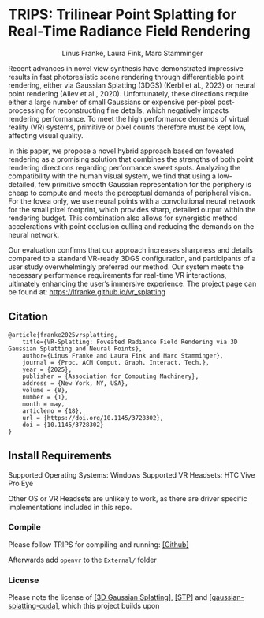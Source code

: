 # TRIPS: Trilinear Point Splatting for Real-Time Radiance Field Rendering

<div style="text-align: center;">Linus Franke, Laura Fink, Marc Stamminger</div>

Recent advances in novel view synthesis have demonstrated impressive results in fast photorealistic scene rendering through differentiable point rendering, either via Gaussian Splatting (3DGS) (Kerbl et al., 2023) or neural point rendering (Aliev et al., 2020). Unfortunately, these directions require either a large number of small Gaussians or expensive per-pixel post-processing for reconstructing fine details, which negatively impacts rendering performance. To meet the high performance demands of virtual reality (VR) systems, primitive or pixel counts therefore must be kept low, affecting visual quality.

In this paper, we propose a novel hybrid approach based on foveated rendering as a promising solution that combines the strengths of both point rendering directions regarding performance sweet spots. Analyzing the compatibility with the human visual system, we find that using a low-detailed, few primitive smooth Gaussian representation for the periphery is cheap to compute and meets the perceptual demands of peripheral vision. For the fovea only, we use neural points with a convolutional neural network for the small pixel footprint, which provides sharp, detailed output within the rendering budget. This combination also allows for synergistic method accelerations with point occlusion culling and reducing the demands on the neural network.

Our evaluation confirms that our approach increases sharpness and details compared to a standard VR-ready 3DGS configuration, and participants of a user study overwhelmingly preferred our method. Our system meets the necessary performance requirements for real-time VR interactions, ultimately enhancing the user’s immersive experience. The project page can be found at: https://lfranke.github.io/vr_splatting


## Citation

```
@article{franke2025vrsplatting,
    title={VR-Splatting: Foveated Radiance Field Rendering via 3D Gaussian Splatting and Neural Points},
    author={Linus Franke and Laura Fink and Marc Stamminger},
    journal = {Proc. ACM Comput. Graph. Interact. Tech.},
    year = {2025},
    publisher = {Association for Computing Machinery},
    address = {New York, NY, USA},
    volume = {8},
    number = {1},
    month = may,
    articleno = {18},
    url = {https://doi.org/10.1145/3728302},
    doi = {10.1145/3728302}
}

```


## Install Requirements

Supported Operating Systems: Windows
Supported VR Headsets: HTC Vive Pro Eye

Other OS or VR Headsets are unlikely to work, as there are driver specific implementations included in this repo.

### Compile 

Please follow TRIPS for compiling and running: [[Github]](https://github.com/lfranke/TRIPS)

Afterwards add ``openvr`` to the ``External/`` folder

### License

Please note the license of [[3D Gaussian Splatting]](https://github.com/graphdeco-inria/gaussian-splatting), [[STP]](https://github.com/r4dl/StopThePop) and [[gaussian-splatting-cuda]](https://github.com/MrNeRF/gaussian-splatting-cuda), which this project builds upon

